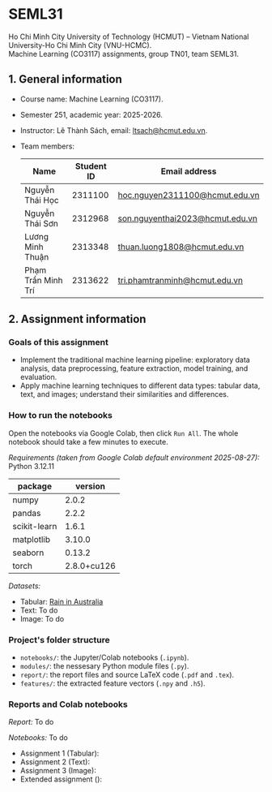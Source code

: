 # SEML31
Ho Chi Minh City University of Technology (HCMUT) – Vietnam National University-Ho Chi Minh City (VNU-HCMC).  
Machine Learning (CO3117) assignments, group TN01, team SEML31.

## 1. General information
- Course name: Machine Learning (CO3117).
- Semester 251, academic year: 2025-2026.
- Instructor: Lê Thành Sách, email: ltsach@hcmut.edu.vn.
- Team members:

  | Name               | Student ID | Email address                   |
  |--------------------|------------|---------------------------------|
  | Nguyễn Thái Học    | 2311100    | hoc.nguyen2311100@hcmut.edu.vn  |
  | Nguyễn Thái Sơn    | 2312968    | son.nguyenthai2023@hcmut.edu.vn |
  | Lương Minh Thuận   | 2313348    | thuan.luong1808@hcmut.edu.vn    |
  | Phạm Trần Minh Trí | 2313622    | tri.phamtranminh@hcmut.edu.vn   |

## 2. Assignment information

### Goals of this assignment
- Implement the traditional machine learning pipeline: exploratory data analysis, data preprocessing, feature extraction, model training, and evaluation.
- Apply machine learning techniques to different data types: tabular data, text, and images; understand their similarities and differences.

### How to run the notebooks
Open the notebooks via Google Colab, then click `Run All`. The whole notebook should take a few minutes to execute.

_Requirements (taken from Google Colab default environment 2025-08-27):_ Python 3.12.11

| package      | version     |
|--------------|-------------|
| numpy        | 2.0.2       |
| pandas       | 2.2.2       |
| scikit-learn | 1.6.1       |
| matplotlib   | 3.10.0      |
| seaborn      | 0.13.2      |
| torch        | 2.8.0+cu126 |

_Datasets:_
- Tabular: [Rain in Australia](https://www.kaggle.com/datasets/jsphyg/weather-dataset-rattle-package)
- Text: To do
- Image: To do

### Project's folder structure
- `notebooks/`: the Jupyter/Colab notebooks (`.ipynb`).
- `modules/`: the nessesary Python module files (`.py`).
- `report/`: the report files and source LaTeX code (`.pdf` and `.tex`).
- `features/`: the extracted feature vectors (`.npy` and `.h5`).

### Reports and Colab notebooks
_Report:_ To do

_Notebooks:_ To do
- Assignment 1 (Tabular):
- Assignment 2 (Text):
- Assignment 3 (Image):
- Extended assignment ():
